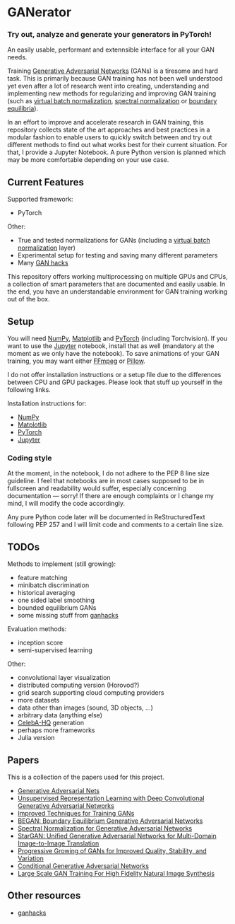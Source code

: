 # GANerator

### Try out, analyze and generate your generators in PyTorch!

An easily usable, performant and extennsible interface for all your GAN needs.

Training [Generative Adversarial Networks](https://arxiv.org/abs/1406.2661)
(GANs) is a tiresome and hard task. This is primarily because GAN training has
not been well understood yet even after a lot of research went into creating,
understanding and implementing new methods for regularizing and improving GAN
training (such as [virtual batch 
normalization](https://arxiv.org/abs/1606.03498), [spectral 
normalization](https://arxiv.org/abs/1802.05957) or
[boundary equilibria](https://arxiv.org/abs/1703.10717)).

In an effort to improve and accelerate research in GAN training, this
repository collects state of the art approaches and best practices in a modular
fashion to enable users to quickly switch between and try out different methods
to find out what works best for their current situation. For that, I provide a
Jupyter Notebook. A pure Python version is planned which may be more 
comfortable depending on your use case.

## Current Features

Supported framework:
- PyTorch

Other:
- True and tested normalizations for GANs (including a [virtual batch 
  normalization](https://arxiv.org/abs/1606.03498) layer)
- Experimental setup for testing and saving many different parameters
- Many [GAN hacks](https://github.com/soumith/ganhacks)

This repository offers working multiprocessing on multiple GPUs and CPUs, a
collection of smart parameters that are documented and easily usable. In the
end, you have an understandable environment for GAN training working out of the
box.

## Setup

You will need [NumPy](https://www.numpy.org/),
[Matplotlib](https://matplotlib.org/) and [PyTorch](https://pytorch.org/)
(including Torchvision). If you want to use the [Jupyter](https://jupyter.org/)
notebook, install that as well (mandatory at the moment as we only have the
notebook).
To save animations of your GAN training, you may want either
[FFmpeg](https://ffmpeg.org/) or [Pillow](https://python-pillow.org/).

I do not offer installation instructions or a setup file due to the differences
between CPU and GPU packages. Please look that stuff up yourself in the
following links.

Installation instructions for:
- [NumPy](https://www.scipy.org/install.html)
- [Matplotlib](https://matplotlib.org/users/installing.html)
- [PyTorch](https://pytorch.org/get-started/locally/)
- [Jupyter](https://jupyter.org/install)

### Coding style

At the moment, in the notebook, I do not adhere to the PEP 8 line size
guideline. I feel that notebooks are in most cases supposed to be in fullscreen
and readability would suffer, especially concerning documentation — sorry! If
there are enough complaints or I change my mind, I will modify the code
accordingly.

Any pure Python code later will be documented in ReStructuredText following PEP
257 and I will limit code and comments to a certain line size.

## TODOs

Methods to implement (still growing):
- feature matching
- minibatch discrimination
- historical averaging
- one sided label smoothing
- bounded equilibrium GANs
- some missing stuff from [ganhacks](https://github.com/soumith/ganhacks)

Evaluation methods:
- inception score
- semi-supervised learning

Other:
- convolutional layer visualization
- distributed computing version (Horovod?)
- grid search supporting cloud computing providers
- more datasets
- data other than images (sound, 3D objects, ...)
- arbitrary data (anything else)
- [CelebA-HQ](https://arxiv.org/abs/1710.10196) generation
- perhaps more frameworks
- Julia version

## Papers

This is a collection of the papers used for this project.

- [Generative Adversarial Nets](https://arxiv.org/abs/1406.2661)
- [Unsupervised Representation Learning with Deep Convolutional Generative
  Adversarial Networks](https://arxiv.org/abs/1511.06434)
- [Improved Techniques for Training GANs](https://arxiv.org/abs/1606.03498)
- [BEGAN: Boundary Equilibrium Generative Adversarial
  Networks](https://arxiv.org/abs/1703.10717)
- [Spectral Normalization for Generative Adversarial
  Networks](https://arxiv.org/abs/1802.05957)
- [StarGAN: Unified Generative Adversarial Networks for Multi-Domain
  Image-to-Image Translation](https://arxiv.org/abs/1711.09020)
- [Progressive Growing of GANs for Improved Quality, Stability, and
  Variation](https://arxiv.org/abs/1710.10196)
- [Conditional Generative Adversarial Networks](https://arxiv.org/abs/1411.1784)
- [Large Scale GAN Training For High Fidelity Natural Image
  Synthesis](https://arxiv.org/abs/1809.11096)

## Other resources

- [ganhacks](https://github.com/soumith/ganhacks)
